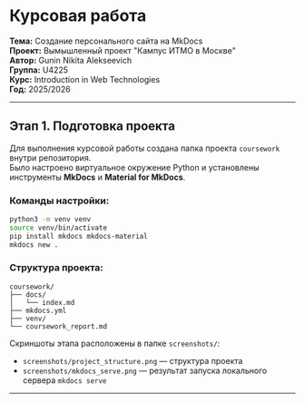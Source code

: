 # Курсовая работа
**Тема:** Создание персонального сайта на MkDocs  
**Проект:** Вымышленный проект "Кампус ИТМО в Москве"  
**Автор:** Gunin Nikita Alekseevich  
**Группа:** U4225  
**Курс:** Introduction in Web Technologies  
**Год:** 2025/2026

---

## Этап 1. Подготовка проекта

Для выполнения курсовой работы создана папка проекта `coursework` внутри репозитория.  
Было настроено виртуальное окружение Python и установлены инструменты **MkDocs** и **Material for MkDocs**.

### Команды настройки:

```bash
python3 -m venv venv
source venv/bin/activate
pip install mkdocs mkdocs-material
mkdocs new .
```

### Структура проекта:

```
coursework/
├── docs/
│   └── index.md
├── mkdocs.yml
├── venv/
└── coursework_report.md
```

Скриншоты этапа расположены в папке `screenshots/`:
- `screenshots/project_structure.png` — структура проекта
- `screenshots/mkdocs_serve.png` — результат запуска локального сервера `mkdocs serve`

---